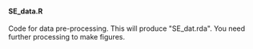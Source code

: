 #### SE_data.R
Code for data pre-processing. This will produce "SE_dat.rda". You need further processing to make figures.
